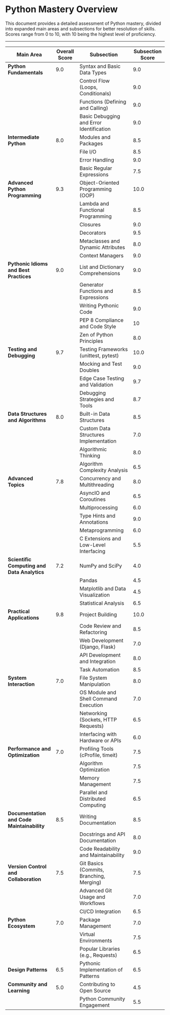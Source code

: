 # Python Mastery Overview

This document provides a detailed assessment of Python mastery, divided into expanded main areas and subsections for better resolution of skills. Scores range from 0 to 10, with 10 being the highest level of proficiency.

---

| **Main Area**                               | **Overall Score** | **Subsection**                           | **Subsection Score** |
|---------------------------------------------|-------------------|------------------------------------------|----------------------|
| **Python Fundamentals**                     | 9.0               | Syntax and Basic Data Types              | 9.0                  |
|                                             |                   | Control Flow (Loops, Conditionals)       | 9.0                  |
|                                             |                   | Functions (Defining and Calling)         | 9.0                  |
|                                             |                   | Basic Debugging and Error Identification | 9.0                  |
| **Intermediate Python**                     | 8.0               | Modules and Packages                     | 8.5                  |
|                                             |                   | File I/O                                 | 8.5                  |
|                                             |                   | Error Handling                           | 9.0                  |
|                                             |                   | Basic Regular Expressions                | 7.5                  |
| **Advanced Python Programming**             | 9.3               | Object-Oriented Programming (OOP)        | 10.0                 |
|                                             |                   | Lambda and Functional Programming        | 8.5                  |
|                                             |                   | Closures                                 | 9.0                  |
|                                             |                   | Decorators                               | 9.5                  |
|                                             |                   | Metaclasses and Dynamic Attributes       | 8.0                  |
|                                             |                   | Context Managers                         | 9.0                  |
| **Pythonic Idioms and Best Practices**      | 9.0               | List and Dictionary Comprehensions       | 9.0                  |
|                                             |                   | Generator Functions and Expressions      | 8.5                  |
|                                             |                   | Writing Pythonic Code                    | 9.0                  |
|                                             |                   | PEP 8 Compliance and Code Style          | 10                   |
|                                             |                   | Zen of Python Principles                 | 8.0                  |
| **Testing and Debugging**                   | 9.7               | Testing Frameworks (unittest, pytest)    | 10.0                 |
|                                             |                   | Mocking and Test Doubles                 | 9.0                  |
|                                             |                   | Edge Case Testing and Validation         | 9.7                  |
|                                             |                   | Debugging Strategies and Tools           | 8.7                  |
| **Data Structures and Algorithms**          | 8.0               | Built-in Data Structures                 | 8.5                  |
|                                             |                   | Custom Data Structures Implementation    | 7.0                  |
|                                             |                   | Algorithmic Thinking                     | 8.0                  |
|                                             |                   | Algorithm Complexity Analysis            | 6.5                  |
| **Advanced Topics**                         | 7.8               | Concurrency and Multithreading           | 8.0                  |
|                                             |                   | AsyncIO and Coroutines                   | 6.5                  |
|                                             |                   | Multiprocessing                          | 6.0                  |
|                                             |                   | Type Hints and Annotations               | 9.0                  |
|                                             |                   | Metaprogramming                          | 6.0                  |
|                                             |                   | C Extensions and Low-Level Interfacing   | 5.5                  |
| **Scientific Computing and Data Analytics** | 7.2               | NumPy and SciPy                          | 4.0                  |
|                                             |                   | Pandas                                   | 4.5                  |
|                                             |                   | Matplotlib and Data Visualization        | 4.5                  |
|                                             |                   | Statistical Analysis                     | 6.5                  |
| **Practical Applications**                  | 9.8               | Project Building                         | 10.0                 |
|                                             |                   | Code Review and Refactoring              | 8.5                  |
|                                             |                   | Web Development (Django, Flask)          | 7.0                  |
|                                             |                   | API Development and Integration          | 8.0                  |
|                                             |                   | Task Automation                          | 8.5                  |
| **System Interaction**                      | 7.0               | File System Manipulation                 | 8.0                  |
|                                             |                   | OS Module and Shell Command Execution    | 7.0                  |
|                                             |                   | Networking (Sockets, HTTP Requests)      | 6.5                  |
|                                             |                   | Interfacing with Hardware or APIs        | 6.0                  |
| **Performance and Optimization**            | 7.0               | Profiling Tools (cProfile, timeit)       | 7.5                  |
|                                             |                   | Algorithm Optimization                   | 7.5                  |
|                                             |                   | Memory Management                        | 7.5                  |
|                                             |                   | Parallel and Distributed Computing       | 6.5                  |
| **Documentation and Code Maintainability**  | 8.5               | Writing Documentation                    | 8.5                  |
|                                             |                   | Docstrings and API Documentation         | 8.0                  |
|                                             |                   | Code Readability and Maintainability     | 9.0                  |
| **Version Control and Collaboration**       | 7.5               | Git Basics (Commits, Branching, Merging) | 7.5                  |
|                                             |                   | Advanced Git Usage and Workflows         | 7.0                  |
|                                             |                   | CI/CD Integration                        | 6.5                  |
| **Python Ecosystem**                        | 7.0               | Package Management                       | 7.0                  |
|                                             |                   | Virtual Environments                     | 7.5                  |
|                                             |                   | Popular Libraries (e.g., Requests)       | 6.5                  |
| **Design Patterns**                         | 6.5               | Pythonic Implementation of Patterns      | 6.5                  |
| **Community and Learning**                  | 5.0               | Contributing to Open Source              | 4.5                  |
|                                             |                   | Python Community Engagement              | 5.5                  |
